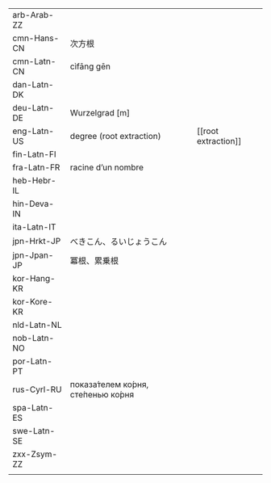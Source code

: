 | | | |
|-|-|-|
| arb-Arab-ZZ |  |  |
| cmn-Hans-CN | 次方根 |  |
| cmn-Latn-CN | cìfāng gēn |  |
| dan-Latn-DK |  |  |
| deu-Latn-DE | Wurzelgrad [m] |  |
| eng-Latn-US | degree (root extraction) | [[root extraction]] |
| fin-Latn-FI |  |  |
| fra-Latn-FR | racine d’un nombre |  |
| heb-Hebr-IL |  |  |
| hin-Deva-IN |  |  |
| ita-Latn-IT |  |  |
| jpn-Hrkt-JP | べきこん、るいじょうこん |  |
| jpn-Jpan-JP | 冪根、累乗根 |  |
| kor-Hang-KR |  |  |
| kor-Kore-KR |  |  |
| nld-Latn-NL |  |  |
| nob-Latn-NO |  |  |
| por-Latn-PT |  |  |
| rus-Cyrl-RU | показа́телем ко́рня, сте́пенью ко́рня |  |
| spa-Latn-ES |  |  |
| swe-Latn-SE |  |  |
| zxx-Zsym-ZZ |  |  |
|  |  |  |
